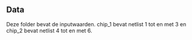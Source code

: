 ## Data
Deze folder bevat de inputwaarden.
chip_1 bevat netlist 1 tot en met 3 en chip_2 bevat netlist 4 tot en met 6.
